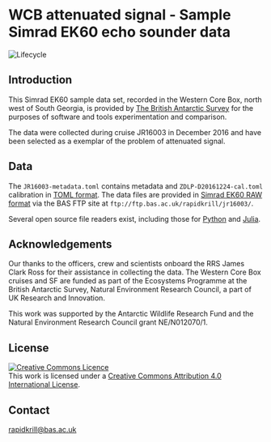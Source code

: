 # WCB attenuated signal  - Sample Simrad EK60 echo sounder data

![Lifecycle](https://img.shields.io/badge/lifecycle-experimental-orange.svg)

## Introduction

This Simrad EK60 sample data set, recorded in the Western Core Box,
north west of South Georgia, is provided by [The British
Antarctic Survey](https://www.bas.ac.uk/) for the purposes of software
and tools experimentation and comparison.

The data were collected during cruise JR16003 in December 2016 and have
been selected as a exemplar of the problem of attenuated signal.

## Data

The `JR16003-metadata.toml` contains metadata and
`ZDLP-D20161224-cal.toml` calibration in [TOML
format](https://github.com/toml-lang/toml). The data files are
provided in [Simrad EK60 RAW
format](https://www.simrad.net/ek60_ref_english/default.htm) via the 
BAS FTP site at `ftp://ftp.bas.ac.uk/rapidkrill/jr16003/`.

Several open source file readers exist, including those for
[Python](https://github.com/CI-CMG/pyEcholab) and
[Julia](https://github.com/EchoJulia/SimradEK60.jl).


## Acknowledgements

Our thanks to the officers, crew and scientists onboard the RRS James
Clark Ross for their assistance in collecting the data. The Western
Core Box cruises and SF are funded as part of the Ecosystems Programme
at the British Antarctic Survey, Natural Environment Research Council,
a part of UK Research and Innovation.

This work was supported by the Antarctic Wildlife Research Fund and
the Natural Environment Research Council grant NE/N012070/1.

## License

<a rel="license" href="http://creativecommons.org/licenses/by/4.0/"><img alt="Creative Commons Licence" style="border-width:0" src="https://i.creativecommons.org/l/by/4.0/88x31.png" /></a><br />This work is licensed under a <a rel="license" href="http://creativecommons.org/licenses/by/4.0/">Creative Commons Attribution 4.0 International License</a>.

## Contact
[rapidkrill@bas.ac.uk](mailto:rapidkrill@bas.ac.uk)
